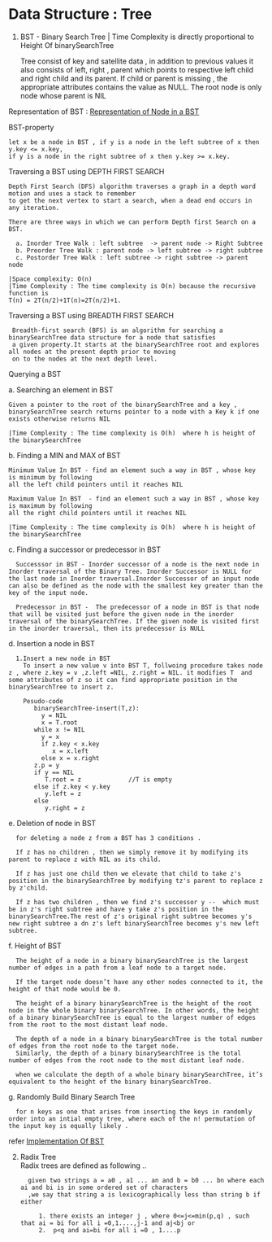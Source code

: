 # Data Structure : Tree

1. BST - Binary Search Tree | Time Complexity is directly proportional to Height Of binarySearchTree

   Tree consist of key and satellite data , in addition to previous values it also consists of left, right , parent
   which points to respective left child and right child and its parent. If child or parent is missing , the appropriate
   attributes contains the value as NULL. The root node is only node whose parent is NIL

Representation of BST : [Representation of Node in a BST](TreeNode.java)

BST-property

    let x be a node in BST , if y is a node in the left subtree of x then y.key <= x.key,
    if y is a node in the right subtree of x then y.key >= x.key.

Traversing a BST using DEPTH FIRST SEARCH

    Depth First Search (DFS) algorithm traverses a graph in a depth ward motion and uses a stack to remember
    to get the next vertex to start a search, when a dead end occurs in any iteration.
    
    There are three ways in which we can perform Depth first Search on a BST.

      a. Inorder Tree Walk : left subtree  -> parent node -> Right Subtree
      b. Preorder Tree Walk : parent node -> left subtree -> right subtree
      c. Postorder Tree Walk : left subtree -> right subtree -> parent node

    |Space complexity: O(n)
    |Time Complexity : The time complexity is O(n) because the recursive function is
    T(n) = 2T(n/2)+1T(n)=2T(n/2)+1.

Traversing a BST using BREADTH FIRST SEARCH

     Breadth-first search (BFS) is an algorithm for searching a binarySearchTree data structure for a node that satisfies
     a given property.It starts at the binarySearchTree root and explores all nodes at the present depth prior to moving
     on to the nodes at the next depth level.

Querying a BST

a. Searching an element in BST

    Given a pointer to the root of the binarySearchTree and a key ,
    binarySearchTree search returns pointer to a node with a Key k if one exists otherwise returns NIL
    
    |Time Complexity : The time complexity is O(h)  where h is height of the binarySearchTree

b. Finding a MIN and MAX of BST

    Minimum Value In BST - find an element such a way in BST , whose key is minimum by following
    all the left child pointers until it reaches NIL
    
    Maximum Value In BST  - find an element such a way in BST , whose key is maximum by following 
    all the right child pointers until it reaches NIL
   
    |Time Complexity : The time complexity is O(h)  where h is height of the binarySearchTree

c. Finding a successor or predecessor in BST

      Successsor in BST - Inorder successor of a node is the next node in Inorder traversal of the Binary Tree. Inorder Successor is NULL for the last node in Inorder traversal.Inorder Successor of an input node can also be defined as the node with the smallest key greater than the key of the input node.

      Predecessor in BST -  The predecessor of a node in BST is that node that will be visited just before the given node in the inorder traversal of the binarySearchTree. If the given node is visited first in the inorder traversal, then its predecessor is NULL

d. Insertion a node in BST

      1.Insert a new node in BST
        To insert a new value v into BST T, follwoing procedure takes node z , where z.key = v ,z.left =NIL, z.right = NIL. it modifies T  and some attributes of z so it can find appropriate position in the binarySearchTree to insert z.
           
        Pesudo-code 
           binarySearchTree-insert(T,z):
             y = NIL 
             x = T.root
           while x != NIL
             y = x
             if z.key < x.key 
                x = x.left
             else x = x.right
           z.p = y 
           if y == NIL
              T.root = z             //T is empty 
           else if z.key < y.key 
              y.left = z
           else
              y.right = z

e. Deletion of node in BST

      for deleting a node z from a BST has 3 conditions .
      
      If z has no children , then we simply remove it by modifying its parent to replace z with NIL as its child.
      
      If z has just one child then we elevate that child to take z's position in the binarySearchTree by modifying tz's parent to replace z by z'child.
     
      If z has two children , then we find z's successor y --  which must be in z's right subtree and have y take z's position in the binarySearchTree.The rest of z's original right subtree becomes y's new right subtree a dn z's left binarySearchTree becomes y's new left subtree.

f. Height of BST

      The height of a node in a binary binarySearchTree is the largest number of edges in a path from a leaf node to a target node.
     
      If the target node doesn’t have any other nodes connected to it, the height of that node would be 0. 
  
      The height of a binary binarySearchTree is the height of the root node in the whole binary binarySearchTree. In other words, the height of a binary binarySearchTree is equal to the largest number of edges from the root to the most distant leaf node.
     
      The depth of a node in a binary binarySearchTree is the total number of edges from the root node to the target node. 
      Similarly, the depth of a binary binarySearchTree is the total number of edges from the root node to the most distant leaf node.
      
      when we calculate the depth of a whole binary binarySearchTree, it’s equivalent to the height of the binary binarySearchTree.

g. Randomly Build Binary Search Tree

      for n keys as one that arises from inserting the keys in randomly order into an intial empty tree, where each of the n! permutation of the input key is equally likely . 

refer [Implementation Of BST ](Tree.java)

2. Radix Tree  
   Radix trees are defined as following ..

         given two strings a = a0 , a1 ... an and b = b0 ... bn where each ai and bi is in some ordered set of characters
         ,we say that string a is lexicographically less than string b if either

            1. there exists an integer j , where 0<=j<=min(p,q) , such that ai = bi for all i =0,1....,j-1 and aj<bj or    
            2.  p<q and ai=bi for all i =0 , 1....p 

